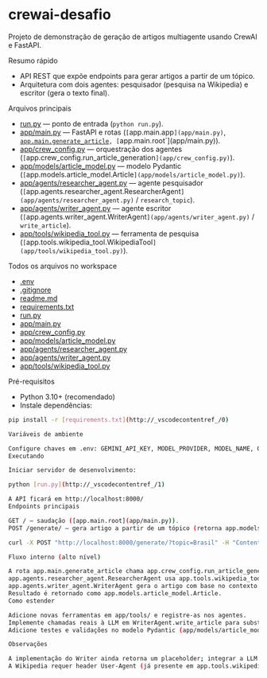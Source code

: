 # crewai-desafio

Projeto de demonstração de geração de artigos multiagente usando CrewAI e FastAPI.

Resumo rápido
- API REST que expõe endpoints para gerar artigos a partir de um tópico.
- Arquitetura com dois agentes: pesquisador (pesquisa na Wikipedia) e escritor (gera o texto final).

Arquivos principais
- [run.py](run.py) — ponto de entrada (`python run.py`).
- [app/main.py](app/main.py) — FastAPI e rotas (`[`app.main.app`](app/main.py)`, [`app.main.generate_article`](app/main.py)`, [`app.main.root`](app/main.py)).
- [app/crew_config.py](app/crew_config.py) — orquestração dos agentes (`[`app.crew_config.run_article_generation`](app/crew_config.py)`).
- [app/models/article_model.py](app/models/article_model.py) — modelo Pydantic (`[`app.models.article_model.Article`](app/models/article_model.py)`).
- [app/agents/researcher_agent.py](app/agents/researcher_agent.py) — agente pesquisador (`[`app.agents.researcher_agent.ResearcherAgent`](app/agents/researcher_agent.py)` / `research_topic`).
- [app/agents/writer_agent.py](app/agents/writer_agent.py) — agente escritor (`[`app.agents.writer_agent.WriterAgent`](app/agents/writer_agent.py)` / `write_article`).
- [app/tools/wikipedia_tool.py](app/tools/wikipedia_tool.py) — ferramenta de pesquisa (`[`app.tools.wikipedia_tool.WikipediaTool`](app/tools/wikipedia_tool.py)`).

Todos os arquivos no workspace
- [.env](.env)  
- [.gitignore](.gitignore)  
- [readme.md](readme.md)  
- [requirements.txt](requirements.txt)  
- [run.py](run.py)  
- [app/main.py](app/main.py)  
- [app/crew_config.py](app/crew_config.py)  
- [app/models/article_model.py](app/models/article_model.py)  
- [app/agents/researcher_agent.py](app/agents/researcher_agent.py)  
- [app/agents/writer_agent.py](app/agents/writer_agent.py)  
- [app/tools/wikipedia_tool.py](app/tools/wikipedia_tool.py)

Pré-requisitos
- Python 3.10+ (recomendado)
- Instale dependências:
```bash
pip install -r [requirements.txt](http://_vscodecontentref_/0)

Variáveis de ambiente

Configure chaves em .env: GEMINI_API_KEY, MODEL_PROVIDER, MODEL_NAME, OPENAI_API_KEY. Não comitar chaves.
Executando

Iniciar servidor de desenvolvimento:

python [run.py](http://_vscodecontentref_/1)

A API ficará em http://localhost:8000/
Endpoints principais

GET / — saudação ([app.main.root](app/main.py)).
POST /generate/ — gera artigo a partir de um tópico (retorna app.models.article_model.Article). Exemplo:

curl -X POST "http://localhost:8000/generate/?topic=Brasil" -H "Content-Type: application/json"

Fluxo interno (alto nível)

A rota app.main.generate_article chama app.crew_config.run_article_generation.
app.agents.researcher_agent.ResearcherAgent usa app.tools.wikipedia_tool.WikipediaTool para obter contexto.
app.agents.writer_agent.WriterAgent gera o artigo com base no contexto.
Resultado é retornado como app.models.article_model.Article.
Como estender

Adicione novas ferramentas em app/tools/ e registre-as nos agentes.
Implemente chamadas reais à LLM em WriterAgent.write_article para substituir o placeholder atual.
Adicione testes e validações no modelo Pydantic (app/models/article_model.py).

Observações

A implementação do Writer ainda retorna um placeholder; integrar a LLM (via CrewAI/SDK) é o próximo passo.
A Wikipedia requer header User-Agent (já presente em app.tools.wikipedia_tool.WikipediaTool).